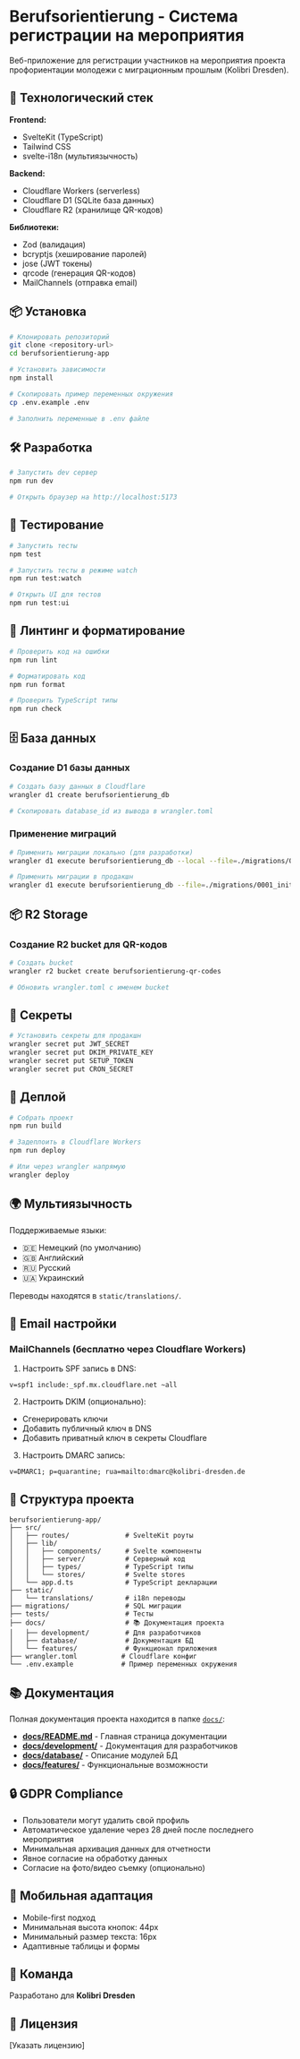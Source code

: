 # Berufsorientierung - Система регистрации на мероприятия

Веб-приложение для регистрации участников на мероприятия проекта профориентации молодежи с миграционным прошлым (Kolibri Dresden).

## 🚀 Технологический стек

**Frontend:**

- SvelteKit (TypeScript)
- Tailwind CSS
- svelte-i18n (мультиязычность)

**Backend:**

- Cloudflare Workers (serverless)
- Cloudflare D1 (SQLite база данных)
- Cloudflare R2 (хранилище QR-кодов)

**Библиотеки:**

- Zod (валидация)
- bcryptjs (хеширование паролей)
- jose (JWT токены)
- qrcode (генерация QR-кодов)
- MailChannels (отправка email)

## 📦 Установка

```bash
# Клонировать репозиторий
git clone <repository-url>
cd berufsorientierung-app

# Установить зависимости
npm install

# Скопировать пример переменных окружения
cp .env.example .env

# Заполнить переменные в .env файле
```

## 🛠️ Разработка

```bash
# Запустить dev сервер
npm run dev

# Открыть браузер на http://localhost:5173
```

## 🧪 Тестирование

```bash
# Запустить тесты
npm test

# Запустить тесты в режиме watch
npm run test:watch

# Открыть UI для тестов
npm run test:ui
```

## 📝 Линтинг и форматирование

```bash
# Проверить код на ошибки
npm run lint

# Форматировать код
npm run format

# Проверить TypeScript типы
npm run check
```

## 🗄️ База данных

### Создание D1 базы данных

```bash
# Создать базу данных в Cloudflare
wrangler d1 create berufsorientierung_db

# Скопировать database_id из вывода в wrangler.toml
```

### Применение миграций

```bash
# Применить миграции локально (для разработки)
wrangler d1 execute berufsorientierung_db --local --file=./migrations/0001_initial.sql

# Применить миграции в продакшн
wrangler d1 execute berufsorientierung_db --file=./migrations/0001_initial.sql
```

## 📦 R2 Storage

### Создание R2 bucket для QR-кодов

```bash
# Создать bucket
wrangler r2 bucket create berufsorientierung-qr-codes

# Обновить wrangler.toml с именем bucket
```

## 🔐 Секреты

```bash
# Установить секреты для продакшн
wrangler secret put JWT_SECRET
wrangler secret put DKIM_PRIVATE_KEY
wrangler secret put SETUP_TOKEN
wrangler secret put CRON_SECRET
```

## 🚀 Деплой

```bash
# Собрать проект
npm run build

# Задеплоить в Cloudflare Workers
npm run deploy

# Или через wrangler напрямую
wrangler deploy
```

## 🌍 Мультиязычность

Поддерживаемые языки:

- 🇩🇪 Немецкий (по умолчанию)
- 🇬🇧 Английский
- 🇷🇺 Русский
- 🇺🇦 Украинский

Переводы находятся в `static/translations/`.

## 📧 Email настройки

### MailChannels (бесплатно через Cloudflare Workers)

1. Настроить SPF запись в DNS:

```
v=spf1 include:_spf.mx.cloudflare.net ~all
```

2. Настроить DKIM (опционально):

- Сгенерировать ключи
- Добавить публичный ключ в DNS
- Добавить приватный ключ в секреты Cloudflare

3. Настроить DMARC запись:

```
v=DMARC1; p=quarantine; rua=mailto:dmarc@kolibri-dresden.de
```

## 📁 Структура проекта

```
berufsorientierung-app/
├── src/
│   ├── routes/              # SvelteKit роуты
│   ├── lib/
│   │   ├── components/      # Svelte компоненты
│   │   ├── server/          # Серверный код
│   │   ├── types/           # TypeScript типы
│   │   └── stores/          # Svelte stores
│   └── app.d.ts             # TypeScript декларации
├── static/
│   └── translations/        # i18n переводы
├── migrations/              # SQL миграции
├── tests/                   # Тесты
├── docs/                    # 📚 Документация проекта
│   ├── development/         # Для разработчиков
│   ├── database/            # Документация БД
│   └── features/            # Функционал приложения
├── wrangler.toml           # Cloudflare конфиг
└── .env.example            # Пример переменных окружения
```

## 📚 Документация

Полная документация проекта находится в папке [`docs/`](./docs/):

- **[docs/README.md](./docs/README.md)** - Главная страница документации
- **[docs/development/](./docs/development/)** - Документация для разработчиков
- **[docs/database/](./docs/database/)** - Описание модулей БД
- **[docs/features/](./docs/features/)** - Функциональные возможности

## 🔒 GDPR Compliance

- Пользователи могут удалить свой профиль
- Автоматическое удаление через 28 дней после последнего мероприятия
- Минимальная архивация данных для отчетности
- Явное согласие на обработку данных
- Согласие на фото/видео съемку (опционально)

## 📱 Мобильная адаптация

- Mobile-first подход
- Минимальная высота кнопок: 44px
- Минимальный размер текста: 16px
- Адаптивные таблицы и формы

## 👥 Команда

Разработано для **Kolibri Dresden**

## 📄 Лицензия

[Указать лицензию]
